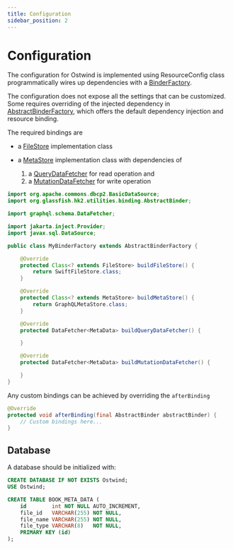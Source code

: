 ```yaml
---
title: Configuration
sidebar_position: 2
---
```


Configuration
=============

The configuration for Ostwind is implemented using ResourceConfig class programmatically wires up dependencies with a
[BinderFactory].

The configuration does not expose all the settings that can be customized. Some requires overriding of the injected
dependency in [AbstractBinderFactory], which offers the default dependency injection and resource binding.

The required bindings are

- a [FileStore] implementation class
- a [MetaStore] implementation class with dependencies of

  1. a [QueryDataFetcher][DataFetcher] for read operation and
  2. a [MutationDataFetcher][DataFetcher] for write operation

```java
import org.apache.commons.dbcp2.BasicDataSource;
import org.glassfish.hk2.utilities.binding.AbstractBinder;

import graphql.schema.DataFetcher;

import jakarta.inject.Provider;
import javax.sql.DataSource;

public class MyBinderFactory extends AbstractBinderFactory {

    @Override
    protected Class<? extends FileStore> buildFileStore() {
        return SwiftFileStore.class;
    }

    @Override
    protected Class<? extends MetaStore> buildMetaStore() {
        return GraphQLMetaStore.class;
    }

    @Override
    protected DataFetcher<MetaData> buildQueryDataFetcher() {

    }

    @Override
    protected DataFetcher<MetaData> buildMutationDataFetcher() {

    }
}
```

Any custom bindings can be achieved by overriding the `afterBinding`

```java
@Override
protected void afterBinding(final AbstractBinder abstractBinder) {
    // Custom bindings here...
}
```

Database
--------

A database should be initialized with:

```sql
CREATE DATABASE IF NOT EXISTS Ostwind;
USE Ostwind;

CREATE TABLE BOOK_META_DATA (
    id        int NOT NULL AUTO_INCREMENT,
    file_id   VARCHAR(255) NOT NULL,
    file_name VARCHAR(255) NOT NULL,
    file_type VARCHAR(8)   NOT NULL,
    PRIMARY KEY (id)
);
```

[AbstractBinderFactory]: https://github.com/QubitPi/Ostwind/blob/master/ostwind-core/src/main/java/io/github/qubitpi/ostwind/application/AbstractBinderFactory.java

[BinderFactory]: https://ostwind.qubitpi.org/apidocs/io/github/qubitpi/ostwind/application/BinderFactory.html

[DataFetcher]: https://graphql-java.qubitpi.org/documentation/data-fetching/

[MetaStore]: https://ostwind.qubitpi.org/apidocs/io/github/qubitpi/ostwind/metastore/MetaStore.html

[FileStore]: https://ostwind.qubitpi.org/apidocs/io/github/qubitpi/ostwind/filestore/FileStore.html
